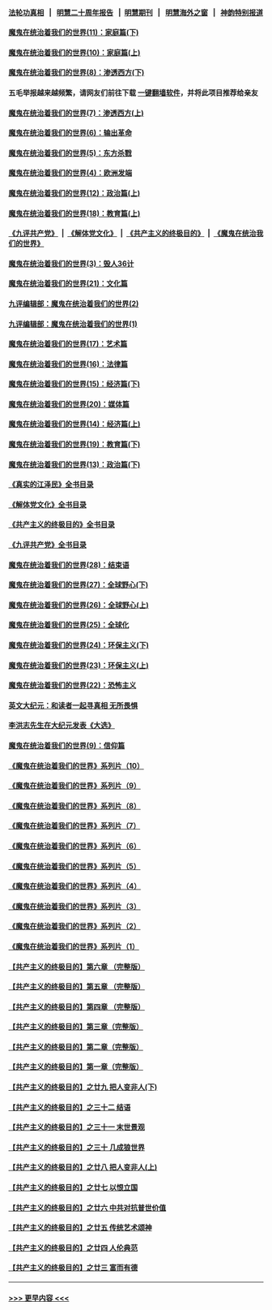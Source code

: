 #### [法轮功真相](https://github.com/gfw-breaker/truth/blob/master/README.md?t=0) &nbsp;&nbsp;|&nbsp;&nbsp; [明慧二十周年报告](https://github.com/gfw-breaker/mh-reports/blob/master/README.md?t=0) &nbsp;&nbsp;|&nbsp;&nbsp;[明慧期刊](https://github.com/gfw-breaker/mh-qikan) &nbsp;&nbsp;|&nbsp;&nbsp; [明慧海外之窗](https://github.com/gfw-breaker/mh-news/blob/master/README.md?t=0) &nbsp;&nbsp;|&nbsp;&nbsp; [神韵特别报道](https://github.com/gfw-breaker/mh-news/blob/master/shenyun.md?t=0)
#### [魔鬼在统治着我们的世界(11)：家庭篇(下)](../pages/nsc422/n10440961.md?t=11292350) 
#### [魔鬼在统治着我们的世界(10)：家庭篇(上)](../pages/nsc422/n10435448.md?t=11292350) 
#### [魔鬼在统治着我们的世界(8)：渗透西方(下)](../pages/nsc422/n10429603.md?t=11292350) 
#### 五毛举报越来越频繁，请网友们前往下载 [一键翻墙软件](https://github.com/gfw-breaker/ssr-accounts)，并将此项目推荐给亲友
#### [魔鬼在统治着我们的世界(7)：渗透西方(上)](../pages/nsc422/n10426013.md?t=11292350) 
#### [魔鬼在统治着我们的世界(6)：输出革命](../pages/nsc422/n10421536.md?t=11292350) 
#### [魔鬼在统治着我们的世界(5)：东方杀戮](../pages/nsc422/n10417707.md?t=11292350) 
#### [魔鬼在统治着我们的世界(4)：欧洲发端](../pages/nsc422/n10414890.md?t=11292350) 
#### [魔鬼在统治着我们的世界(12)：政治篇(上)](../pages/nsc422/n10444576.md?t=11292350) 
#### [魔鬼在统治着我们的世界(18)：教育篇(上)](../pages/nsc422/n10526970.md?t=11292350) 
#### [《九评共产党》](https://github.com/begood0513/9ping.md/blob/master/README.md) &nbsp;|&nbsp; [《解体党文化》](../../../../jtdwh.md/blob/master/README.md)  &nbsp;|&nbsp; [《共产主义的终极目的》](../../../../gczydzjmd.md/blob/master/README.md) &nbsp;|&nbsp; [《魔鬼在统治我们的世界》](../../../../mgztzwmdsj.md/blob/master/README.md) 
#### [魔鬼在统治着我们的世界(3)：毁人36计](../pages/nsc422/n10411583.md?t=11292350) 
#### [魔鬼在统治着我们的世界(21)：文化篇](../pages/nsc422/n10597706.md?t=11292350) 
#### [九评编辑部：魔鬼在统治着我们的世界(2)](../pages/nsc422/n10410036.md?t=11292350) 
#### [九评编辑部：魔鬼在统治着我们的世界(1)](../pages/nsc422/n10406825.md?t=11292350) 
#### [魔鬼在统治着我们的世界(17)：艺术篇](../pages/nsc422/n10499093.md?t=11292350) 
#### [魔鬼在统治着我们的世界(16)：法律篇](../pages/nsc422/n10485969.md?t=11292350) 
#### [魔鬼在统治着我们的世界(15)：经济篇(下)](../pages/nsc422/n10469975.md?t=11292350) 
#### [魔鬼在统治着我们的世界(20)：媒体篇](../pages/nsc422/n10586579.md?t=11292350) 
#### [魔鬼在统治着我们的世界(14)：经济篇(上)](../pages/nsc422/n10457370.md?t=11292350) 
#### [魔鬼在统治着我们的世界(19)：教育篇(下)](../pages/nsc422/n10564808.md?t=11292350) 
#### [魔鬼在统治着我们的世界(13)：政治篇(下)](../pages/nsc422/n10448270.md?t=11292350) 
#### [《真实的江泽民》全书目录](../pages/nsc422/n13721399.md?t=11292350) 
#### [《解体党文化》全书目录](../pages/nsc422/n13721157.md?t=11292350) 
#### [《共产主义的终极目的》全书目录](../pages/nsc422/n13721048.md?t=11292350) 
#### [《九评共产党》全书目录](../pages/nsc422/n13708085.md?t=11292350) 
#### [魔鬼在统治着我们的世界(28)：结束语](../pages/nsc422/n10936246.md?t=11292350) 
#### [魔鬼在统治着我们的世界(27)：全球野心(下)](../pages/nsc422/n10928319.md?t=11292350) 
#### [魔鬼在统治着我们的世界(26)：全球野心(上)](../pages/nsc422/n10900318.md?t=11292350) 
#### [魔鬼在统治着我们的世界(25)：全球化](../pages/nsc422/n10788205.md?t=11292350) 
#### [魔鬼在统治着我们的世界(24)：环保主义(下)](../pages/nsc422/n10695307.md?t=11292350) 
#### [魔鬼在统治着我们的世界(23)：环保主义(上)](../pages/nsc422/n10688613.md?t=11292350) 
#### [魔鬼在统治着我们的世界(22)：恐怖主义](../pages/nsc422/n10614727.md?t=11292350) 
#### [英文大纪元：和读者一起寻真相 无所畏惧](../pages/nsc422/n12542027.md?t=11292350) 
#### [李洪志先生在大纪元发表《大选》](../pages/nsc422/n12534746.md?t=11292350) 
#### [魔鬼在统治着我们的世界(9)：信仰篇](../pages/nsc422/n10432159.md?t=11292350) 
#### [《魔鬼在统治着我们的世界》系列片（10）](../pages/nsc422/n12292670.md?t=11292350) 
#### [《魔鬼在统治着我们的世界》系列片（9）](../pages/nsc422/n12290859.md?t=11292350) 
#### [《魔鬼在统治着我们的世界》系列片（8）](../pages/nsc422/n12287445.md?t=11292350) 
#### [《魔鬼在统治着我们的世界》系列片（7）](../pages/nsc422/n12283425.md?t=11292350) 
#### [《魔鬼在统治着我们的世界》系列片（6）](../pages/nsc422/n12282314.md?t=11292350) 
#### [《魔鬼在统治着我们的世界》系列片（5）](../pages/nsc422/n12281419.md?t=11292350) 
#### [《魔鬼在统治着我们的世界》系列片（4）](../pages/nsc422/n12274024.md?t=11292350) 
#### [《魔鬼在统治着我们的世界》系列片（3）](../pages/nsc422/n12271322.md?t=11292350) 
#### [《魔鬼在统治着我们的世界》系列片（2）](../pages/nsc422/n12269049.md?t=11292350) 
#### [《魔鬼在统治着我们的世界》系列片（1）](../pages/nsc422/n12267575.md?t=11292350) 
#### [【共产主义的终极目的】第六章 （完整版）](../pages/nsc422/n11428913.md?t=11292350) 
#### [【共产主义的终极目的】第五章 （完整版）](../pages/nsc422/n11428912.md?t=11292350) 
#### [【共产主义的终极目的】第四章 （完整版）](../pages/nsc422/n11428907.md?t=11292350) 
#### [【共产主义的终极目的】第三章（完整版）](../pages/nsc422/n11428848.md?t=11292350) 
#### [【共产主义的终极目的】第二章（完整版）](../pages/nsc422/n11428831.md?t=11292350) 
#### [【共产主义的终极目的】第一章（完整版）](../pages/nsc422/n11417651.md?t=11292350) 
#### [【共产主义的终极目的】之廿九 把人变非人(下)](../pages/nsc422/n11344140.md?t=11292350) 
#### [【共产主义的终极目的】之三十二 结语](../pages/nsc422/n11360535.md?t=11292350) 
#### [【共产主义的终极目的】之三十一 末世景观](../pages/nsc422/n11351129.md?t=11292350) 
#### [【共产主义的终极目的】之三十 几成狼世界](../pages/nsc422/n11348280.md?t=11292350) 
#### [【共产主义的终极目的】之廿八 把人变非人(上)](../pages/nsc422/n11340492.md?t=11292350) 
#### [【共产主义的终极目的】之廿七 以恨立国](../pages/nsc422/n11336944.md?t=11292350) 
#### [【共产主义的终极目的】之廿六 中共对抗普世价值](../pages/nsc422/n11324785.md?t=11292350) 
#### [【共产主义的终极目的】之廿五 传统艺术颂神](../pages/nsc422/n11296396.md?t=11292350) 
#### [【共产主义的终极目的】之廿四 人伦典范](../pages/nsc422/n11296397.md?t=11292350) 
#### [【共产主义的终极目的】之廿三 富而有德](../pages/nsc422/n11283598.md?t=11292350) 

----
#### [ >>> 更早内容 <<< ](../indexes/nsc422-earlier.md)
